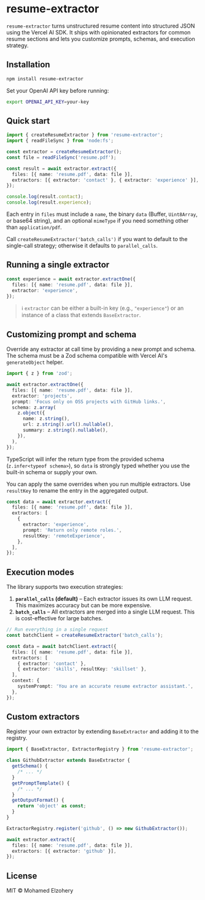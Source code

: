 # resume-extractor

`resume-extractor` turns unstructured resume content into structured JSON using the Vercel AI SDK. It ships with opinionated extractors for common resume sections and lets you customize prompts, schemas, and execution strategy.

## Installation

```bash
npm install resume-extractor
```

Set your OpenAI API key before running:

```bash
export OPENAI_API_KEY=your-key
```

## Quick start

```ts
import { createResumeExtractor } from 'resume-extractor';
import { readFileSync } from 'node:fs';

const extractor = createResumeExtractor();
const file = readFileSync('resume.pdf');

const result = await extractor.extract({
  files: [{ name: 'resume.pdf', data: file }],
  extractors: [{ extractor: 'contact' }, { extractor: 'experience' }],
});

console.log(result.contact);
console.log(result.experience);
```

Each entry in `files` must include a `name`, the binary `data` (Buffer, `Uint8Array`, or base64 string), and an optional `mimeType` if you need something other than `application/pdf`.

Call `createResumeExtractor('batch_calls')` if you want to default to the single-call strategy; otherwise it defaults to `parallel_calls`.

## Running a single extractor

```ts
const experience = await extractor.extractOne({
  files: [{ name: 'resume.pdf', data: file }],
  extractor: 'experience',
});
```

> ℹ️ `extractor` can be either a built-in key (e.g., `"experience"`) or an instance of a class that extends `BaseExtractor`.

## Customizing prompt and schema

Override any extractor at call time by providing a new prompt and schema. The schema must be a Zod schema compatible with Vercel AI's `generateObject` helper.

```ts
import { z } from 'zod';

await extractor.extractOne({
  files: [{ name: 'resume.pdf', data: file }],
  extractor: 'projects',
  prompt: 'Focus only on OSS projects with GitHub links.',
  schema: z.array(
    z.object({
      name: z.string(),
      url: z.string().url().nullable(),
      summary: z.string().nullable(),
    }),
  ),
});
```

TypeScript will infer the return type from the provided schema (`z.infer<typeof schema>`), so `data` is strongly typed whether you use the built-in schema or supply your own.

You can apply the same overrides when you run multiple extractors. Use `resultKey` to rename the entry in the aggregated output.

```ts
const data = await extractor.extract({
  files: [{ name: 'resume.pdf', data: file }],
  extractors: [
    {
      extractor: 'experience',
      prompt: 'Return only remote roles.',
      resultKey: 'remoteExperience',
    },
  ],
});
```

## Execution modes

The library supports two execution strategies:

1. **`parallel_calls` (default)** – Each extractor issues its own LLM request. This maximizes accuracy but can be more expensive.
2. **`batch_calls`** – All extractors are merged into a single LLM request. This is cost-effective for large batches.

```ts
// Run everything in a single request
const batchClient = createResumeExtractor('batch_calls');

const data = await batchClient.extract({
  files: [{ name: 'resume.pdf', data: file }],
  extractors: [
    { extractor: 'contact' },
    { extractor: 'skills', resultKey: 'skillset' },
  ],
  context: {
    systemPrompt: 'You are an accurate resume extractor assistant.',
  },
});
```

## Custom extractors

Register your own extractor by extending `BaseExtractor` and adding it to the registry.

```ts
import { BaseExtractor, ExtractorRegistry } from 'resume-extractor';

class GithubExtractor extends BaseExtractor {
  getSchema() {
    /* ... */
  }
  getPromptTemplate() {
    /* ... */
  }
  getOutputFormat() {
    return 'object' as const;
  }
}

ExtractorRegistry.register('github', () => new GithubExtractor());

await extractor.extract({
  files: [{ name: 'resume.pdf', data: file }],
  extractors: [{ extractor: 'github' }],
});
```

## License

MIT © Mohamed Elzohery
